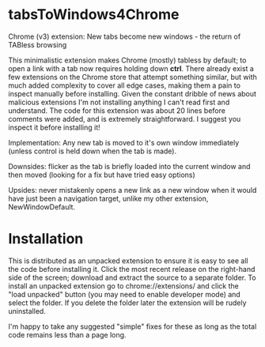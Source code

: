 # tabsToWindows4Chrome
Chrome (v3) extension: New tabs become new windows - the return of TABless browsing 

This minimalistic extension makes Chrome (mostly) tabless by default; to open a link with a tab now requires holding down **ctrl**. There already exist a few extensions on the Chrome store that attempt something similar, but with much added complexity to cover all edge cases, making them a pain to inspect manually before installing. Given the constant dribble of news about malicious extensions I'm not installing anything I can't read first and understand. The code for this extension was about 20 lines before comments were added, and is extremely straightforward. I suggest you inspect it before installing it!
 
Implementation: Any new tab is moved to it's own window immediately (unless control is held down when the tab is made).

Downsides: flicker as the tab is briefly loaded into the current window and then moved (looking for a fix but have tried easy options)

Upsides: never mistakenly opens a new link as a new window when it would have just been a navigation target, unlike my other extension, NewWindowDefault.

# Installation 
This is distributed as an unpacked extension to ensure it is easy to see all the code before installing it. Click the most recent release on the right-hand side of the screen; download and extract the source to a separate folder.
To install an unpacked extension go to chrome://extensions/ and click the "load unpacked" button (you may need to enable developer mode) and select the folder. If you delete the folder later the extension will be rudely uninstalled. 

I'm happy to take any suggested "simple" fixes for these as long as the total code remains less than a page long.

